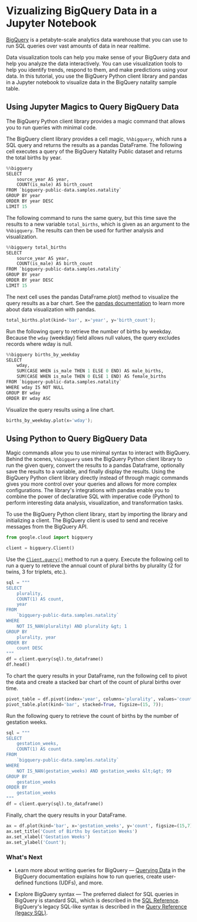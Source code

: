 
# Vizualizing BigQuery Data in a Jupyter Notebook

[BigQuery](https://cloud.google.com/bigquery/docs/) is a petabyte-scale analytics data warehouse that you can use to run SQL queries over vast amounts of data in near realtime.

Data visualization tools can help you make sense of your BigQuery data and help you analyze the data interactively. You can use visualization tools to help you identify trends, respond to them, and make predictions using your data. In this tutorial, you use the BigQuery Python client library and pandas in a Jupyter notebook to visualize data in the BigQuery natality sample table.

## Using Jupyter Magics to Query BigQuery Data

The BigQuery Python client library provides a magic command that allows you to run queries with minimal code.

The BigQuery client library provides a cell magic, `%%bigquery`, which runs a SQL query and returns the results as a pandas DataFrame. The following cell executes a query of the BigQuery Natality Public dataset and returns the total births by year.


```python
%%bigquery
SELECT
    source_year AS year,
    COUNT(is_male) AS birth_count
FROM `bigquery-public-data.samples.natality`
GROUP BY year
ORDER BY year DESC
LIMIT 15
```

The following command to runs the same query, but this time save the results to a new variable `total_births`, which is given as an argument to the `%%bigquery`. The results can then be used for further analysis and visualization.


```python
%%bigquery total_births
SELECT
    source_year AS year,
    COUNT(is_male) AS birth_count
FROM `bigquery-public-data.samples.natality`
GROUP BY year
ORDER BY year DESC
LIMIT 15
```

The next cell uses the pandas DataFrame.plot() method to visualize the query results as a bar chart. See the [pandas documentation](https://pandas.pydata.org/pandas-docs/stable/visualization.html) to learn more about data visualization with pandas.


```python
total_births.plot(kind='bar', x='year', y='birth_count');
```

Run the following query to retrieve the number of births by weekday. Because the `wday` (weekday) field allows null values, the query excludes records where wday is null.


```python
%%bigquery births_by_weekday
SELECT
    wday,
    SUM(CASE WHEN is_male THEN 1 ELSE 0 END) AS male_births,
    SUM(CASE WHEN is_male THEN 0 ELSE 1 END) AS female_births
FROM `bigquery-public-data.samples.natality`
WHERE wday IS NOT NULL
GROUP BY wday
ORDER BY wday ASC
```

Visualize the query results using a line chart.


```python
births_by_weekday.plot(x='wday');
```

## Using Python to Query BigQuery Data

Magic commands allow you to use minimal syntax to interact with BigQuery. Behind the scenes, `%%bigquery` uses the BigQuery Python client library to run the given query, convert the results to a pandas Dataframe, optionally save the results to a variable, and finally display the results. Using the BigQuery Python client library directly instead of through magic commands gives you more control over your queries and allows for more complex configurations. The library's integrations with pandas enable you to combine the power of declarative SQL with imperative code (Python) to perform interesting data analysis, visualization, and transformation tasks.

To use the BigQuery Python client library, start by importing the library and initializing a client. The BigQuery client is used to send and receive messages from the BigQuery API.


```python
from google.cloud import bigquery

client = bigquery.Client()
```

Use the [`Client.query()`](https://googleapis.github.io/google-cloud-python/latest/bigquery/generated/google.cloud.bigquery.client.Client.html#google.cloud.bigquery.client.Client.query) method to run a query. Execute the following cell to run a query to retrieve the annual count of plural births by plurality (2 for twins, 3 for triplets, etc.).


```python
sql = """
SELECT
    plurality,
    COUNT(1) AS count,
    year
FROM
    `bigquery-public-data.samples.natality`
WHERE
    NOT IS_NAN(plurality) AND plurality &gt; 1
GROUP BY
    plurality, year
ORDER BY
    count DESC
"""
df = client.query(sql).to_dataframe()
df.head()
```

To chart the query results in your DataFrame, run the following cell to pivot the data and create a stacked bar chart of the count of plural births over time.


```python
pivot_table = df.pivot(index='year', columns='plurality', values='count')
pivot_table.plot(kind='bar', stacked=True, figsize=(15, 7));
```

Run the following query to retrieve the count of births by the number of gestation weeks.


```python
sql = """
SELECT
    gestation_weeks,
    COUNT(1) AS count
FROM
    `bigquery-public-data.samples.natality`
WHERE
    NOT IS_NAN(gestation_weeks) AND gestation_weeks &lt;&gt; 99
GROUP BY
    gestation_weeks
ORDER BY
    gestation_weeks
"""
df = client.query(sql).to_dataframe()
```

Finally, chart the query results in your DataFrame.


```python
ax = df.plot(kind='bar', x='gestation_weeks', y='count', figsize=(15,7))
ax.set_title('Count of Births by Gestation Weeks')
ax.set_xlabel('Gestation Weeks')
ax.set_ylabel('Count');
```

### What's Next

+ Learn more about writing queries for BigQuery — [Querying Data](https://cloud.google.com/bigquery/querying-data) in the BigQuery documentation explains how to run queries, create user-defined functions (UDFs), and more.

+ Explore BigQuery syntax — The preferred dialect for SQL queries in BigQuery is standard SQL, which is described in the [SQL Reference](https://cloud.google.com/bigquery/docs/reference/standard-sql/). BigQuery's legacy SQL-like syntax is described in the [Query Reference (legacy SQL)](https://cloud.google.com/bigquery/query-reference).
